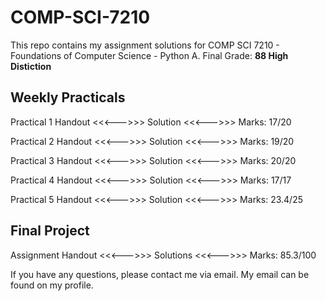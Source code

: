 # COMP-SCI-7210
This repo contains my assignment solutions for COMP SCI 7210 - Foundations of Computer Science - Python A. Final Grade: **88 High Distiction**

## Weekly Practicals
Practical 1 Handout <<<--->>> Solution <<<--->>> Marks: 17/20

Practical 2 Handout <<<--->>> Solution <<<--->>> Marks: 19/20

Practical 3 Handout <<<--->>> Solution <<<--->>> Marks: 20/20

Practical 4 Handout <<<--->>> Solution <<<--->>> Marks: 17/17

Practical 5 Handout <<<--->>> Solution <<<--->>> Marks: 23.4/25

## Final Project
Assignment Handout <<<--->>> Solutions <<<--->>> Marks: 85.3/100

If you have any questions, please contact me via email. My email can be found on my profile.
